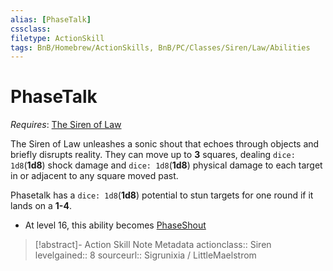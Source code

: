 ```yaml
---
alias: [PhaseTalk]
cssclass: 
filetype: ActionSkill
tags: BnB/Homebrew/ActionSkills, BnB/PC/Classes/Siren/Law/Abilities
---
```

# PhaseTalk
*Requires*: [The Siren of Law](../The-Siren-of-Law.md)

The Siren of Law unleashes a sonic shout that echoes through objects and briefly disrupts reality. They can move up to __3__ squares, dealing `dice: 1d8`(__1d8__) shock damage and `dice: 1d8`(__1d8__) physical damage to each target in or adjacent to any square moved past.

Phasetalk has a `dice: 1d8`(__1d8__) potential to stun targets for one round if it lands on a __1-4__.

- At level 16, this ability becomes [PhaseShout](PhaseShout.md)

>[!abstract]- Action Skill Note Metadata
> actionclass:: Siren
> levelgained:: 8
> sourceurl:: Sigrunixia / LittleMaelstrom
